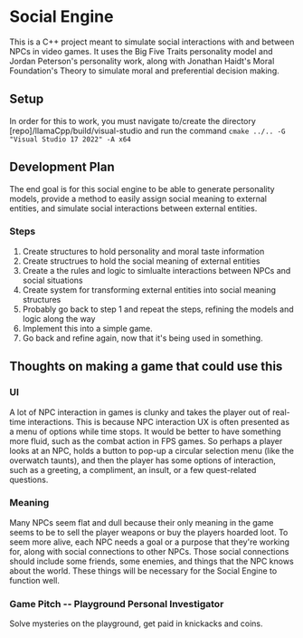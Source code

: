 # Social Engine
This is a C++ project meant to simulate social interactions with and between NPCs in video games. It uses the Big Five Traits personality model and Jordan Peterson's personality work, along with Jonathan Haidt's Moral Foundation's Theory to simulate moral and preferential decision making.

## Setup
In order for this to work, you must navigate to/create the directory [repo]/llamaCpp/build/visual-studio and run the command `cmake ../.. -G "Visual Studio 17 2022" -A x64`

## Development Plan
The end goal is for this social engine to be able to generate personality models, provide a method to easily assign social meaning to external entities, and simulate social interactions between external entities. 

### Steps
1. Create structures to hold personality and moral taste information
2. Create structrues to hold the social meaning of external entities
3. Create a the rules and logic to simlualte interactions between NPCs and social situations
4. Create system for transforming external entities into social meaning structures
5. Probably go back to step 1 and repeat the steps, refining the models and logic along the way
6. Implement this into a simple game. 
7. Go back and refine again, now that it's being used in something.

## Thoughts on making a game that could use this

### UI
A lot of NPC interaction in games is clunky and takes the player out of real-time interactions. This is because NPC interaction UX is often presented as a menu of options while time stops. It would be better to have something more fluid, such as the combat action in FPS games. So perhaps a player looks at an NPC, holds a button to pop-up a circular selection menu (like the overwatch taunts), and then the player has some options of interaction, such as a greeting, a compliment, an insult, or a few quest-related questions. 

### Meaning
Many NPCs seem flat and dull because their only meaning in the game seems to be to sell the player weapons or buy the players hoarded loot. To seem more alive, each NPC needs a goal or a purpose that they're working for, along with social connections to other NPCs. Those social connections should include some friends, some enemies, and things that the NPC knows about the world. These things will be necessary for the Social Engine to function well. 

### Game Pitch -- Playground Personal Investigator
Solve mysteries on the playground, get paid in knickacks and coins. 

